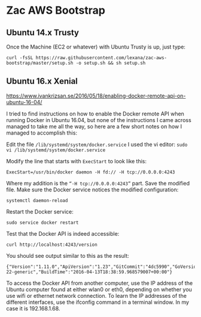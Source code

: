 # Zac AWS Bootstrap

## Ubuntu 14.x Trusty
Once the Machine (EC2 or whatever) with Ubuntu Trusty is up, just type:

 `curl -fsSL https://raw.githubusercontent.com/lexana/zac-aws-bootstrap/master/setup.sh -o setup.sh && sh setup.sh`

## Ubuntu 16.x Xenial
https://www.ivankrizsan.se/2016/05/18/enabling-docker-remote-api-on-ubuntu-16-04/

I tried to find instructions on how to enable the Docker remote API when running Docker in Ubuntu 16.04, but none of the instructions I came across managed to take me all the way, so here are a few short notes on how I managed to accomplish this:

Edit the file `/lib/systemd/system/docker.service`
I used the vi editor:
`sudo vi /lib/systemd/system/docker.service`

Modify the line that starts with `ExecStart` to look like this:

`ExecStart=/usr/bin/docker daemon -H fd:// -H tcp://0.0.0.0:4243`

Where my addition is the `“-H tcp://0.0.0.0:4243”` part.
Save the modified file.
Make sure the Docker service notices the modified configuration:

`systemctl daemon-reload`

Restart the Docker service:

`sudo service docker restart`

Test that the Docker API is indeed accessible:

`curl http://localhost:4243/version`

You should see output similar to this as the result:

```
{"Version":"1.11.0","ApiVersion":"1.23","GitCommit":"4dc5990","GoVersion":"go1.5.4","Os":"linux","Arch":"amd64","KernelVersion":"4.4.0-22-generic","BuildTime":"2016-04-13T18:38:59.968579007+00:00"}
```

To access the Docker API from another computer, use the IP address of the Ubuntu computer found at either wlan0 or eth0, depending on whether you use wifi or ethernet network connection.
To learn the IP addresses of the different interfaces, use the ifconfig command in a terminal window. In my case it is 192.168.1.68.
